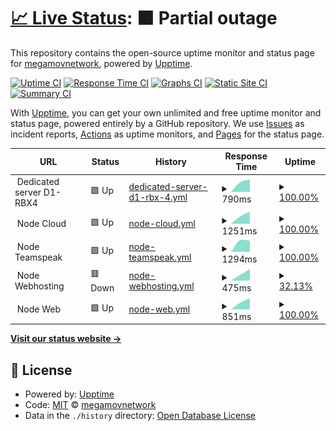 # [📈 Live Status](https://status.megamov.fr): <!--live status--> **🟧 Partial outage**

This repository contains the open-source uptime monitor and status page for [megamovnetwork](https://status.megamov.fr), powered by [Upptime](https://github.com/upptime/upptime).

[![Uptime CI](https://github.com/megamovnetwork/upptime/workflows/Uptime%20CI/badge.svg)](https://github.com/megamovnetwork/upptime/actions?query=workflow%3A%22Uptime+CI%22)
[![Response Time CI](https://github.com/megamovnetwork/upptime/workflows/Response%20Time%20CI/badge.svg)](https://github.com/megamovnetwork/upptime/actions?query=workflow%3A%22Response+Time+CI%22)
[![Graphs CI](https://github.com/megamovnetwork/upptime/workflows/Graphs%20CI/badge.svg)](https://github.com/megamovnetwork/upptime/actions?query=workflow%3A%22Graphs+CI%22)
[![Static Site CI](https://github.com/megamovnetwork/upptime/workflows/Static%20Site%20CI/badge.svg)](https://github.com/megamovnetwork/upptime/actions?query=workflow%3A%22Static+Site+CI%22)
[![Summary CI](https://github.com/megamovnetwork/upptime/workflows/Summary%20CI/badge.svg)](https://github.com/megamovnetwork/upptime/actions?query=workflow%3A%22Summary+CI%22)

With [Upptime](https://upptime.js.org), you can get your own unlimited and free uptime monitor and status page, powered entirely by a GitHub repository. We use [Issues](https://github.com/megamovnetwork/upptime/issues) as incident reports, [Actions](https://github.com/megamovnetwork/upptime/actions) as uptime monitors, and [Pages](https://status.megamov.fr) for the status page.

<!--start: status pages-->
<!-- This summary is generated by Upptime (https://github.com/upptime/upptime) -->
<!-- Do not edit this manually, your changes will be overwritten -->
<!-- prettier-ignore -->
| URL | Status | History | Response Time | Uptime |
| --- | ------ | ------- | ------------- | ------ |
| <img alt="" src="https://favicons.githubusercontent.com/null" height="13"> Dedicated server D1-RBX4 | 🟩 Up | [dedicated-server-d1-rbx-4.yml](https://github.com/megamovnetwork/upptime/commits/HEAD/history/dedicated-server-d1-rbx-4.yml) | <details><summary><img alt="Response time graph" src="./graphs/dedicated-server-d1-rbx-4/response-time-week.png" height="20"> 790ms</summary><br><a href="https://status.megamov.fr/history/dedicated-server-d1-rbx-4"><img alt="Response time 790" src="https://img.shields.io/endpoint?url=https%3A%2F%2Fraw.githubusercontent.com%2Fmegamovnetwork%2Fupptime%2FHEAD%2Fapi%2Fdedicated-server-d1-rbx-4%2Fresponse-time.json"></a><br><a href="https://status.megamov.fr/history/dedicated-server-d1-rbx-4"><img alt="24-hour response time 790" src="https://img.shields.io/endpoint?url=https%3A%2F%2Fraw.githubusercontent.com%2Fmegamovnetwork%2Fupptime%2FHEAD%2Fapi%2Fdedicated-server-d1-rbx-4%2Fresponse-time-day.json"></a><br><a href="https://status.megamov.fr/history/dedicated-server-d1-rbx-4"><img alt="7-day response time 790" src="https://img.shields.io/endpoint?url=https%3A%2F%2Fraw.githubusercontent.com%2Fmegamovnetwork%2Fupptime%2FHEAD%2Fapi%2Fdedicated-server-d1-rbx-4%2Fresponse-time-week.json"></a><br><a href="https://status.megamov.fr/history/dedicated-server-d1-rbx-4"><img alt="30-day response time 790" src="https://img.shields.io/endpoint?url=https%3A%2F%2Fraw.githubusercontent.com%2Fmegamovnetwork%2Fupptime%2FHEAD%2Fapi%2Fdedicated-server-d1-rbx-4%2Fresponse-time-month.json"></a><br><a href="https://status.megamov.fr/history/dedicated-server-d1-rbx-4"><img alt="1-year response time 790" src="https://img.shields.io/endpoint?url=https%3A%2F%2Fraw.githubusercontent.com%2Fmegamovnetwork%2Fupptime%2FHEAD%2Fapi%2Fdedicated-server-d1-rbx-4%2Fresponse-time-year.json"></a></details> | <details><summary><a href="https://status.megamov.fr/history/dedicated-server-d1-rbx-4">100.00%</a></summary><a href="https://status.megamov.fr/history/dedicated-server-d1-rbx-4"><img alt="All-time uptime 100.00%" src="https://img.shields.io/endpoint?url=https%3A%2F%2Fraw.githubusercontent.com%2Fmegamovnetwork%2Fupptime%2FHEAD%2Fapi%2Fdedicated-server-d1-rbx-4%2Fuptime.json"></a><br><a href="https://status.megamov.fr/history/dedicated-server-d1-rbx-4"><img alt="24-hour uptime 100.00%" src="https://img.shields.io/endpoint?url=https%3A%2F%2Fraw.githubusercontent.com%2Fmegamovnetwork%2Fupptime%2FHEAD%2Fapi%2Fdedicated-server-d1-rbx-4%2Fuptime-day.json"></a><br><a href="https://status.megamov.fr/history/dedicated-server-d1-rbx-4"><img alt="7-day uptime 100.00%" src="https://img.shields.io/endpoint?url=https%3A%2F%2Fraw.githubusercontent.com%2Fmegamovnetwork%2Fupptime%2FHEAD%2Fapi%2Fdedicated-server-d1-rbx-4%2Fuptime-week.json"></a><br><a href="https://status.megamov.fr/history/dedicated-server-d1-rbx-4"><img alt="30-day uptime 100.00%" src="https://img.shields.io/endpoint?url=https%3A%2F%2Fraw.githubusercontent.com%2Fmegamovnetwork%2Fupptime%2FHEAD%2Fapi%2Fdedicated-server-d1-rbx-4%2Fuptime-month.json"></a><br><a href="https://status.megamov.fr/history/dedicated-server-d1-rbx-4"><img alt="1-year uptime 100.00%" src="https://img.shields.io/endpoint?url=https%3A%2F%2Fraw.githubusercontent.com%2Fmegamovnetwork%2Fupptime%2FHEAD%2Fapi%2Fdedicated-server-d1-rbx-4%2Fuptime-year.json"></a></details>
| <img alt="" src="https://favicons.githubusercontent.com/null" height="13"> Node Cloud | 🟩 Up | [node-cloud.yml](https://github.com/megamovnetwork/upptime/commits/HEAD/history/node-cloud.yml) | <details><summary><img alt="Response time graph" src="./graphs/node-cloud/response-time-week.png" height="20"> 1251ms</summary><br><a href="https://status.megamov.fr/history/node-cloud"><img alt="Response time 1251" src="https://img.shields.io/endpoint?url=https%3A%2F%2Fraw.githubusercontent.com%2Fmegamovnetwork%2Fupptime%2FHEAD%2Fapi%2Fnode-cloud%2Fresponse-time.json"></a><br><a href="https://status.megamov.fr/history/node-cloud"><img alt="24-hour response time 1251" src="https://img.shields.io/endpoint?url=https%3A%2F%2Fraw.githubusercontent.com%2Fmegamovnetwork%2Fupptime%2FHEAD%2Fapi%2Fnode-cloud%2Fresponse-time-day.json"></a><br><a href="https://status.megamov.fr/history/node-cloud"><img alt="7-day response time 1251" src="https://img.shields.io/endpoint?url=https%3A%2F%2Fraw.githubusercontent.com%2Fmegamovnetwork%2Fupptime%2FHEAD%2Fapi%2Fnode-cloud%2Fresponse-time-week.json"></a><br><a href="https://status.megamov.fr/history/node-cloud"><img alt="30-day response time 1251" src="https://img.shields.io/endpoint?url=https%3A%2F%2Fraw.githubusercontent.com%2Fmegamovnetwork%2Fupptime%2FHEAD%2Fapi%2Fnode-cloud%2Fresponse-time-month.json"></a><br><a href="https://status.megamov.fr/history/node-cloud"><img alt="1-year response time 1251" src="https://img.shields.io/endpoint?url=https%3A%2F%2Fraw.githubusercontent.com%2Fmegamovnetwork%2Fupptime%2FHEAD%2Fapi%2Fnode-cloud%2Fresponse-time-year.json"></a></details> | <details><summary><a href="https://status.megamov.fr/history/node-cloud">100.00%</a></summary><a href="https://status.megamov.fr/history/node-cloud"><img alt="All-time uptime 100.00%" src="https://img.shields.io/endpoint?url=https%3A%2F%2Fraw.githubusercontent.com%2Fmegamovnetwork%2Fupptime%2FHEAD%2Fapi%2Fnode-cloud%2Fuptime.json"></a><br><a href="https://status.megamov.fr/history/node-cloud"><img alt="24-hour uptime 100.00%" src="https://img.shields.io/endpoint?url=https%3A%2F%2Fraw.githubusercontent.com%2Fmegamovnetwork%2Fupptime%2FHEAD%2Fapi%2Fnode-cloud%2Fuptime-day.json"></a><br><a href="https://status.megamov.fr/history/node-cloud"><img alt="7-day uptime 100.00%" src="https://img.shields.io/endpoint?url=https%3A%2F%2Fraw.githubusercontent.com%2Fmegamovnetwork%2Fupptime%2FHEAD%2Fapi%2Fnode-cloud%2Fuptime-week.json"></a><br><a href="https://status.megamov.fr/history/node-cloud"><img alt="30-day uptime 100.00%" src="https://img.shields.io/endpoint?url=https%3A%2F%2Fraw.githubusercontent.com%2Fmegamovnetwork%2Fupptime%2FHEAD%2Fapi%2Fnode-cloud%2Fuptime-month.json"></a><br><a href="https://status.megamov.fr/history/node-cloud"><img alt="1-year uptime 100.00%" src="https://img.shields.io/endpoint?url=https%3A%2F%2Fraw.githubusercontent.com%2Fmegamovnetwork%2Fupptime%2FHEAD%2Fapi%2Fnode-cloud%2Fuptime-year.json"></a></details>
| <img alt="" src="https://favicons.githubusercontent.com/null" height="13"> Node Teamspeak | 🟩 Up | [node-teamspeak.yml](https://github.com/megamovnetwork/upptime/commits/HEAD/history/node-teamspeak.yml) | <details><summary><img alt="Response time graph" src="./graphs/node-teamspeak/response-time-week.png" height="20"> 1294ms</summary><br><a href="https://status.megamov.fr/history/node-teamspeak"><img alt="Response time 1294" src="https://img.shields.io/endpoint?url=https%3A%2F%2Fraw.githubusercontent.com%2Fmegamovnetwork%2Fupptime%2FHEAD%2Fapi%2Fnode-teamspeak%2Fresponse-time.json"></a><br><a href="https://status.megamov.fr/history/node-teamspeak"><img alt="24-hour response time 1294" src="https://img.shields.io/endpoint?url=https%3A%2F%2Fraw.githubusercontent.com%2Fmegamovnetwork%2Fupptime%2FHEAD%2Fapi%2Fnode-teamspeak%2Fresponse-time-day.json"></a><br><a href="https://status.megamov.fr/history/node-teamspeak"><img alt="7-day response time 1294" src="https://img.shields.io/endpoint?url=https%3A%2F%2Fraw.githubusercontent.com%2Fmegamovnetwork%2Fupptime%2FHEAD%2Fapi%2Fnode-teamspeak%2Fresponse-time-week.json"></a><br><a href="https://status.megamov.fr/history/node-teamspeak"><img alt="30-day response time 1294" src="https://img.shields.io/endpoint?url=https%3A%2F%2Fraw.githubusercontent.com%2Fmegamovnetwork%2Fupptime%2FHEAD%2Fapi%2Fnode-teamspeak%2Fresponse-time-month.json"></a><br><a href="https://status.megamov.fr/history/node-teamspeak"><img alt="1-year response time 1294" src="https://img.shields.io/endpoint?url=https%3A%2F%2Fraw.githubusercontent.com%2Fmegamovnetwork%2Fupptime%2FHEAD%2Fapi%2Fnode-teamspeak%2Fresponse-time-year.json"></a></details> | <details><summary><a href="https://status.megamov.fr/history/node-teamspeak">100.00%</a></summary><a href="https://status.megamov.fr/history/node-teamspeak"><img alt="All-time uptime 100.00%" src="https://img.shields.io/endpoint?url=https%3A%2F%2Fraw.githubusercontent.com%2Fmegamovnetwork%2Fupptime%2FHEAD%2Fapi%2Fnode-teamspeak%2Fuptime.json"></a><br><a href="https://status.megamov.fr/history/node-teamspeak"><img alt="24-hour uptime 100.00%" src="https://img.shields.io/endpoint?url=https%3A%2F%2Fraw.githubusercontent.com%2Fmegamovnetwork%2Fupptime%2FHEAD%2Fapi%2Fnode-teamspeak%2Fuptime-day.json"></a><br><a href="https://status.megamov.fr/history/node-teamspeak"><img alt="7-day uptime 100.00%" src="https://img.shields.io/endpoint?url=https%3A%2F%2Fraw.githubusercontent.com%2Fmegamovnetwork%2Fupptime%2FHEAD%2Fapi%2Fnode-teamspeak%2Fuptime-week.json"></a><br><a href="https://status.megamov.fr/history/node-teamspeak"><img alt="30-day uptime 100.00%" src="https://img.shields.io/endpoint?url=https%3A%2F%2Fraw.githubusercontent.com%2Fmegamovnetwork%2Fupptime%2FHEAD%2Fapi%2Fnode-teamspeak%2Fuptime-month.json"></a><br><a href="https://status.megamov.fr/history/node-teamspeak"><img alt="1-year uptime 100.00%" src="https://img.shields.io/endpoint?url=https%3A%2F%2Fraw.githubusercontent.com%2Fmegamovnetwork%2Fupptime%2FHEAD%2Fapi%2Fnode-teamspeak%2Fuptime-year.json"></a></details>
| <img alt="" src="https://favicons.githubusercontent.com/null" height="13"> Node Webhosting | 🟥 Down | [node-webhosting.yml](https://github.com/megamovnetwork/upptime/commits/HEAD/history/node-webhosting.yml) | <details><summary><img alt="Response time graph" src="./graphs/node-webhosting/response-time-week.png" height="20"> 475ms</summary><br><a href="https://status.megamov.fr/history/node-webhosting"><img alt="Response time 475" src="https://img.shields.io/endpoint?url=https%3A%2F%2Fraw.githubusercontent.com%2Fmegamovnetwork%2Fupptime%2FHEAD%2Fapi%2Fnode-webhosting%2Fresponse-time.json"></a><br><a href="https://status.megamov.fr/history/node-webhosting"><img alt="24-hour response time 475" src="https://img.shields.io/endpoint?url=https%3A%2F%2Fraw.githubusercontent.com%2Fmegamovnetwork%2Fupptime%2FHEAD%2Fapi%2Fnode-webhosting%2Fresponse-time-day.json"></a><br><a href="https://status.megamov.fr/history/node-webhosting"><img alt="7-day response time 475" src="https://img.shields.io/endpoint?url=https%3A%2F%2Fraw.githubusercontent.com%2Fmegamovnetwork%2Fupptime%2FHEAD%2Fapi%2Fnode-webhosting%2Fresponse-time-week.json"></a><br><a href="https://status.megamov.fr/history/node-webhosting"><img alt="30-day response time 475" src="https://img.shields.io/endpoint?url=https%3A%2F%2Fraw.githubusercontent.com%2Fmegamovnetwork%2Fupptime%2FHEAD%2Fapi%2Fnode-webhosting%2Fresponse-time-month.json"></a><br><a href="https://status.megamov.fr/history/node-webhosting"><img alt="1-year response time 475" src="https://img.shields.io/endpoint?url=https%3A%2F%2Fraw.githubusercontent.com%2Fmegamovnetwork%2Fupptime%2FHEAD%2Fapi%2Fnode-webhosting%2Fresponse-time-year.json"></a></details> | <details><summary><a href="https://status.megamov.fr/history/node-webhosting">32.13%</a></summary><a href="https://status.megamov.fr/history/node-webhosting"><img alt="All-time uptime 32.13%" src="https://img.shields.io/endpoint?url=https%3A%2F%2Fraw.githubusercontent.com%2Fmegamovnetwork%2Fupptime%2FHEAD%2Fapi%2Fnode-webhosting%2Fuptime.json"></a><br><a href="https://status.megamov.fr/history/node-webhosting"><img alt="24-hour uptime 32.13%" src="https://img.shields.io/endpoint?url=https%3A%2F%2Fraw.githubusercontent.com%2Fmegamovnetwork%2Fupptime%2FHEAD%2Fapi%2Fnode-webhosting%2Fuptime-day.json"></a><br><a href="https://status.megamov.fr/history/node-webhosting"><img alt="7-day uptime 32.13%" src="https://img.shields.io/endpoint?url=https%3A%2F%2Fraw.githubusercontent.com%2Fmegamovnetwork%2Fupptime%2FHEAD%2Fapi%2Fnode-webhosting%2Fuptime-week.json"></a><br><a href="https://status.megamov.fr/history/node-webhosting"><img alt="30-day uptime 32.13%" src="https://img.shields.io/endpoint?url=https%3A%2F%2Fraw.githubusercontent.com%2Fmegamovnetwork%2Fupptime%2FHEAD%2Fapi%2Fnode-webhosting%2Fuptime-month.json"></a><br><a href="https://status.megamov.fr/history/node-webhosting"><img alt="1-year uptime 32.13%" src="https://img.shields.io/endpoint?url=https%3A%2F%2Fraw.githubusercontent.com%2Fmegamovnetwork%2Fupptime%2FHEAD%2Fapi%2Fnode-webhosting%2Fuptime-year.json"></a></details>
| <img alt="" src="https://favicons.githubusercontent.com/null" height="13"> Node Web | 🟩 Up | [node-web.yml](https://github.com/megamovnetwork/upptime/commits/HEAD/history/node-web.yml) | <details><summary><img alt="Response time graph" src="./graphs/node-web/response-time-week.png" height="20"> 851ms</summary><br><a href="https://status.megamov.fr/history/node-web"><img alt="Response time 851" src="https://img.shields.io/endpoint?url=https%3A%2F%2Fraw.githubusercontent.com%2Fmegamovnetwork%2Fupptime%2FHEAD%2Fapi%2Fnode-web%2Fresponse-time.json"></a><br><a href="https://status.megamov.fr/history/node-web"><img alt="24-hour response time 851" src="https://img.shields.io/endpoint?url=https%3A%2F%2Fraw.githubusercontent.com%2Fmegamovnetwork%2Fupptime%2FHEAD%2Fapi%2Fnode-web%2Fresponse-time-day.json"></a><br><a href="https://status.megamov.fr/history/node-web"><img alt="7-day response time 851" src="https://img.shields.io/endpoint?url=https%3A%2F%2Fraw.githubusercontent.com%2Fmegamovnetwork%2Fupptime%2FHEAD%2Fapi%2Fnode-web%2Fresponse-time-week.json"></a><br><a href="https://status.megamov.fr/history/node-web"><img alt="30-day response time 851" src="https://img.shields.io/endpoint?url=https%3A%2F%2Fraw.githubusercontent.com%2Fmegamovnetwork%2Fupptime%2FHEAD%2Fapi%2Fnode-web%2Fresponse-time-month.json"></a><br><a href="https://status.megamov.fr/history/node-web"><img alt="1-year response time 851" src="https://img.shields.io/endpoint?url=https%3A%2F%2Fraw.githubusercontent.com%2Fmegamovnetwork%2Fupptime%2FHEAD%2Fapi%2Fnode-web%2Fresponse-time-year.json"></a></details> | <details><summary><a href="https://status.megamov.fr/history/node-web">100.00%</a></summary><a href="https://status.megamov.fr/history/node-web"><img alt="All-time uptime 100.00%" src="https://img.shields.io/endpoint?url=https%3A%2F%2Fraw.githubusercontent.com%2Fmegamovnetwork%2Fupptime%2FHEAD%2Fapi%2Fnode-web%2Fuptime.json"></a><br><a href="https://status.megamov.fr/history/node-web"><img alt="24-hour uptime 100.00%" src="https://img.shields.io/endpoint?url=https%3A%2F%2Fraw.githubusercontent.com%2Fmegamovnetwork%2Fupptime%2FHEAD%2Fapi%2Fnode-web%2Fuptime-day.json"></a><br><a href="https://status.megamov.fr/history/node-web"><img alt="7-day uptime 100.00%" src="https://img.shields.io/endpoint?url=https%3A%2F%2Fraw.githubusercontent.com%2Fmegamovnetwork%2Fupptime%2FHEAD%2Fapi%2Fnode-web%2Fuptime-week.json"></a><br><a href="https://status.megamov.fr/history/node-web"><img alt="30-day uptime 100.00%" src="https://img.shields.io/endpoint?url=https%3A%2F%2Fraw.githubusercontent.com%2Fmegamovnetwork%2Fupptime%2FHEAD%2Fapi%2Fnode-web%2Fuptime-month.json"></a><br><a href="https://status.megamov.fr/history/node-web"><img alt="1-year uptime 100.00%" src="https://img.shields.io/endpoint?url=https%3A%2F%2Fraw.githubusercontent.com%2Fmegamovnetwork%2Fupptime%2FHEAD%2Fapi%2Fnode-web%2Fuptime-year.json"></a></details>

<!--end: status pages-->

[**Visit our status website →**](https://status.megamov.fr)

## 📄 License

- Powered by: [Upptime](https://github.com/upptime/upptime)
- Code: [MIT](./LICENSE) © [megamovnetwork](https://status.megamov.fr)
- Data in the `./history` directory: [Open Database License](https://opendatacommons.org/licenses/odbl/1-0/)
